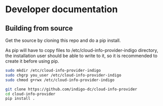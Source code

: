 # Developer documentation

## Building from source

Get the source by cloning this repo and do a pip install.

As pip will have to copy files to /etc/cloud-info-provider-indigo directory,
the installation user should be able to write to it, so it is recommended to
create it before using pip.

``` sh
sudo mkdir /etc/cloud-info-provider-indigo
sudo chgrp you_user /etc/cloud-info-provider-indigo
sudo chmod g+rwx /etc/cloud-info-provider-indigo
```

``` sh
git clone https://github.com/indigo-dc/cloud-info-provider
cd cloud-info-provider 
pip install .
```
